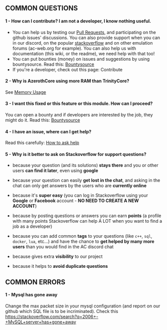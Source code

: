 ## COMMON QUESTIONS

#### 1 - How can I contribute? I am not a developer, I know nothing useful.

- You can help us by testing our [Pull Requests](Contribute#how-to-test-a-pull-request), and participating on the github issues' discussions. You can also provide support when you can in our discord, on the popular [stackoverflow](https://stackoverflow.com/questions/tagged/azerothcore) and on other emulation forums (ac-web.org for example). You can also help us with documentation (this wiki, or the readme), we need help with that too!
- You can put bounties (money) on issues and suggestions by using bountysource. Read this: [Bountysource](Bountysource.md)
- If you're a developer, check out this page: Contribute

#### 2 - Why is AzerothCore using more RAM than TrinityCore?

See [Memory Usage](Memory-Usage.md)

#### 3 - I want this fixed or this feature or this module. How can I proceed?

You can open a bounty and if developers are interested by the job, they might do it. Read this: [Bountysource](Bountysource.md)

#### 4 - I have an issue, where can I get help?

Read this carefully: [How to ask help](How-to-ask-for-help.md)

#### 5 - Why is it better to ask on Stackoverflow for support questions?

- because your question (and its solutions) **stays there** and you or other users **can find it later**, even using **google**

- because your question can easily **get lost in the chat**, and asking in the chat can only get answers by the users who are **currently online**

- because it's **super easy** (you can log in Stackoverflow using your **Google** or **Facebook** account - **NO NEED TO CREATE A NEW ACCOUNT**)

- because by posting questions or answers you can earn **points** (a profile with many points Stackoverflow can help A LOT when you want to find a job as a developer)

- because you can add common **tags** to your questions (like `c++`, `sql`, `docker`, `lua`, etc...) and have the chance to  **get helped by many more users** than you would find in the AC discord chat

- because gives extra **visibility** to our project

- because it helps to **avoid duplicate questions**



## COMMON ERRORS

#### 1 - Mysql has gone away

Change the max packet size in your mysql configuration (and report on our github which SQL file is to be incriminated). Check this https://stackoverflow.com/search?q=2006+-+MySQL+server+has+gone+away
